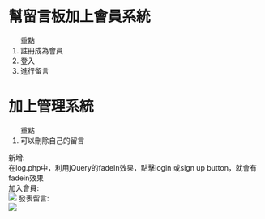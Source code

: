 <h1>幫留言板加上會員系統</h1>
<ol>重點
<li>註冊成為會員</li>
<li>登入</li>
<li>進行留言</li>
</ol>

<h1>加上管理系統</h1>
<ol>重點
<li>可以刪除自己的留言</li>
</ol>

新增:<br>
在log.php中，利用jQuery的fadeIn效果，點擊login 或sign up button，就會有fadein效果<br>
加入會員:<br>
<img src='http://g.recordit.co/6bIrfcA6GP.gif'>
發表留言:<br>
<img src='http://g.recordit.co/D5yY1UE0Is.gif'>
